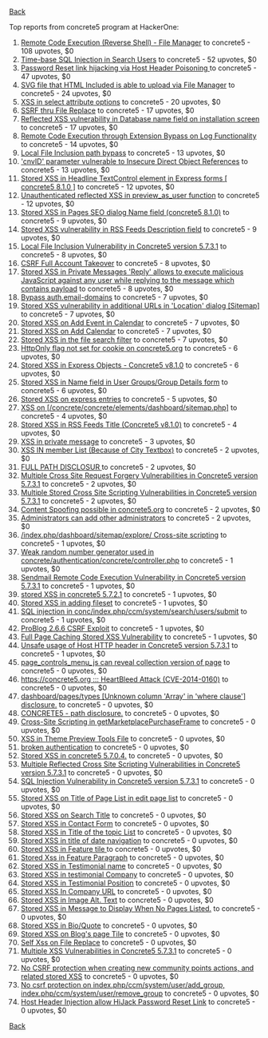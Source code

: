 [Back](../README.md)

Top reports from concrete5 program at HackerOne:

1. [Remote Code Execution (Reverse Shell) - File Manager](https://hackerone.com/reports/768322) to concrete5 - 108 upvotes, $0
2. [Time-base SQL Injection in Search Users](https://hackerone.com/reports/876800) to concrete5 - 52 upvotes, $0
3. [Password Reset link hijacking via Host Header Poisoning ](https://hackerone.com/reports/226659) to concrete5 - 47 upvotes, $0
4. [SVG file that HTML Included is able to upload via File Manager](https://hackerone.com/reports/437863) to concrete5 - 24 upvotes, $0
5. [XSS in select attribute options](https://hackerone.com/reports/753567) to concrete5 - 20 upvotes, $0
6. [SSRF thru File Replace](https://hackerone.com/reports/243865) to concrete5 - 17 upvotes, $0
7. [Reflected XSS vulnerability in Database name field on installation screen](https://hackerone.com/reports/289330) to concrete5 - 17 upvotes, $0
8. [Remote Code Execution through Extension Bypass on Log Functionality](https://hackerone.com/reports/841947) to concrete5 - 14 upvotes, $0
9. [Local File Inclusion path bypass](https://hackerone.com/reports/147570) to concrete5 - 13 upvotes, $0
10. ['cnvID' parameter vulnerable to Insecure Direct Object References](https://hackerone.com/reports/265284) to concrete5 - 13 upvotes, $0
11. [Stored XSS in Headline TextControl element in Express forms [ concrete5 8.1.0 ]](https://hackerone.com/reports/230278) to concrete5 - 12 upvotes, $0
12. [Unauthenticated reflected XSS in preview_as_user function](https://hackerone.com/reports/643442) to concrete5 - 12 upvotes, $0
13. [Stored XSS in Pages SEO dialog Name field (concrete5 8.1.0)](https://hackerone.com/reports/230029) to concrete5 - 9 upvotes, $0
14. [Stored XSS vulnerability in RSS Feeds Description field](https://hackerone.com/reports/248133) to concrete5 - 9 upvotes, $0
15. [Local File Inclusion Vulnerability in Concrete5 version 5.7.3.1](https://hackerone.com/reports/59665) to concrete5 - 8 upvotes, $0
16. [CSRF Full Account Takeover](https://hackerone.com/reports/152052) to concrete5 - 8 upvotes, $0
17. [Stored XSS in Private Messages 'Reply' allows to execute malicious JavaScript against any user while replying to the message which contains payload](https://hackerone.com/reports/247517) to concrete5 - 8 upvotes, $0
18. [Bypass auth.email-domains](https://hackerone.com/reports/4795) to concrete5 - 7 upvotes, $0
19. [Stored XSS vulnerability in additional URLs in 'Location' dialog [Sitemap]](https://hackerone.com/reports/251358) to concrete5 - 7 upvotes, $0
20. [Stored XSS on Add Event in Calendar](https://hackerone.com/reports/300532) to concrete5 - 7 upvotes, $0
21. [Stored XSS on Add Calendar](https://hackerone.com/reports/300571) to concrete5 - 7 upvotes, $0
22. [Stored XSS in the file search filter](https://hackerone.com/reports/873584) to concrete5 - 7 upvotes, $0
23. [HttpOnly flag not set for cookie on concrete5.org](https://hackerone.com/reports/4792) to concrete5 - 6 upvotes, $0
24. [Stored XSS in Express Objects - Concrete5 v8.1.0](https://hackerone.com/reports/221325) to concrete5 - 6 upvotes, $0
25. [Stored XSS in Name field in User Groups/Group Details form](https://hackerone.com/reports/247521) to concrete5 - 6 upvotes, $0
26. [Stored XSS on express entries](https://hackerone.com/reports/873474) to concrete5 - 5 upvotes, $0
27. [XSS on [/concrete/concrete/elements/dashboard/sitemap.php]](https://hackerone.com/reports/6853) to concrete5 - 4 upvotes, $0
28. [Stored XSS in RSS Feeds Title (Concrete5 v8.1.0)](https://hackerone.com/reports/221380) to concrete5 - 4 upvotes, $0
29. [XSS in private message](https://hackerone.com/reports/4826) to concrete5 - 3 upvotes, $0
30. [XSS IN member List (Because of City Textbox)](https://hackerone.com/reports/4839) to concrete5 - 2 upvotes, $0
31. [FULL PATH DISCLOSUR ](https://hackerone.com/reports/7736) to concrete5 - 2 upvotes, $0
32. [Multiple Cross Site Request Forgery Vulnerabilities in Concrete5 version 5.7.3.1](https://hackerone.com/reports/59660) to concrete5 - 2 upvotes, $0
33. [Multiple Stored Cross Site Scripting Vulnerabilities in Concrete5 version 5.7.3.1](https://hackerone.com/reports/59662) to concrete5 - 2 upvotes, $0
34. [Content Spoofing possible in concrete5.org](https://hackerone.com/reports/168078) to concrete5 - 2 upvotes, $0
35. [Administrators can add other administrators](https://hackerone.com/reports/304642) to concrete5 - 2 upvotes, $0
36. [/index.php/dashboard/sitemap/explore/ Cross-site scripting](https://hackerone.com/reports/4808) to concrete5 - 1 upvotes, $0
37. [Weak random number generator used in concrete/authentication/concrete/controller.php](https://hackerone.com/reports/31171) to concrete5 - 1 upvotes, $0
38. [Sendmail Remote Code Execution Vulnerability in Concrete5 version 5.7.3.1](https://hackerone.com/reports/59663) to concrete5 - 1 upvotes, $0
39. [stored XSS in concrete5 5.7.2.1](https://hackerone.com/reports/38890) to concrete5 - 1 upvotes, $0
40. [Stored XSS in adding fileset](https://hackerone.com/reports/42248) to concrete5 - 1 upvotes, $0
41. [SQL injection in conc/index.php/ccm/system/search/users/submit](https://hackerone.com/reports/38778) to concrete5 - 1 upvotes, $0
42. [ProBlog 2.6.6 CSRF Exploit](https://hackerone.com/reports/133847) to concrete5 - 1 upvotes, $0
43. [Full Page Caching Stored XSS Vulnerability](https://hackerone.com/reports/148300) to concrete5 - 1 upvotes, $0
44. [Unsafe usage of Host HTTP header in Concrete5 version 5.7.3.1](https://hackerone.com/reports/59666) to concrete5 - 1 upvotes, $0
45. [page_controls_menu_js can reveal collection version of page](https://hackerone.com/reports/4938) to concrete5 - 0 upvotes, $0
46. [https://concrete5.org ::: HeartBleed Attack (CVE-2014-0160)](https://hackerone.com/reports/6475) to concrete5 - 0 upvotes, $0
47. [dashboard/pages/types [Unknown column 'Array' in 'where clause'] disclosure.](https://hackerone.com/reports/4811) to concrete5 - 0 upvotes, $0
48. [CONCRETE5 - path disclosure.](https://hackerone.com/reports/4931) to concrete5 - 0 upvotes, $0
49. [Cross-Site Scripting in getMarketplacePurchaseFrame](https://hackerone.com/reports/6843) to concrete5 - 0 upvotes, $0
50. [XSS in Theme Preview Tools File](https://hackerone.com/reports/4777) to concrete5 - 0 upvotes, $0
51. [broken authentication](https://hackerone.com/reports/23921) to concrete5 - 0 upvotes, $0
52. [Stored XSS in concrete5 5.7.0.4.](https://hackerone.com/reports/30019) to concrete5 - 0 upvotes, $0
53. [Multiple Reflected Cross Site Scripting Vulnerabilities in Concrete5 version 5.7.3.1](https://hackerone.com/reports/59661) to concrete5 - 0 upvotes, $0
54. [SQL Injection Vulnerability in Concrete5 version 5.7.3.1](https://hackerone.com/reports/59664) to concrete5 - 0 upvotes, $0
55. [Stored XSS on Title of Page List in edit page list](https://hackerone.com/reports/50554) to concrete5 - 0 upvotes, $0
56. [Stored XSS on Search Title](https://hackerone.com/reports/50556) to concrete5 - 0 upvotes, $0
57. [Stored XSS in Contact Form](https://hackerone.com/reports/50564) to concrete5 - 0 upvotes, $0
58. [Stored XSS in Title of the topic List](https://hackerone.com/reports/50626) to concrete5 - 0 upvotes, $0
59. [Stored XSS in title of date navigation](https://hackerone.com/reports/50627) to concrete5 - 0 upvotes, $0
60. [Stored XSS in Feature tile ](https://hackerone.com/reports/50639) to concrete5 - 0 upvotes, $0
61. [Stored Xss in Feature Paragraph](https://hackerone.com/reports/50642) to concrete5 - 0 upvotes, $0
62. [Stored XSS in  Testimonial  name](https://hackerone.com/reports/50644) to concrete5 - 0 upvotes, $0
63. [Stored XSS in testimonial Company](https://hackerone.com/reports/50656) to concrete5 - 0 upvotes, $0
64. [Stored XSS in Testimonial Position](https://hackerone.com/reports/50645) to concrete5 - 0 upvotes, $0
65. [Stored XSS In Company URL](https://hackerone.com/reports/50662) to concrete5 - 0 upvotes, $0
66. [Stored XSS in Image Alt. Text](https://hackerone.com/reports/50782) to concrete5 - 0 upvotes, $0
67. [Stored XSS in Message to Display When No Pages Listed.](https://hackerone.com/reports/50780) to concrete5 - 0 upvotes, $0
68. [Stored XSS in Bio/Quote](https://hackerone.com/reports/50779) to concrete5 - 0 upvotes, $0
69. [Stored XSS on Blog's page Tile](https://hackerone.com/reports/50552) to concrete5 - 0 upvotes, $0
70. [Self Xss on File Replace](https://hackerone.com/reports/50481) to concrete5 - 0 upvotes, $0
71. [Multiple XSS Vulnerabilities in Concrete5 5.7.3.1](https://hackerone.com/reports/62294) to concrete5 - 0 upvotes, $0
72. [No CSRF protection when creating new community points actions, and related stored XSS](https://hackerone.com/reports/65808) to concrete5 - 0 upvotes, $0
73. [No csrf protection on index.php/ccm/system/user/add_group, index.php/ccm/system/user/remove_group](https://hackerone.com/reports/64184) to concrete5 - 0 upvotes, $0
74. [Host Header Injection allow HiJack Password Reset Link](https://hackerone.com/reports/301592) to concrete5 - 0 upvotes, $0


[Back](../README.md)